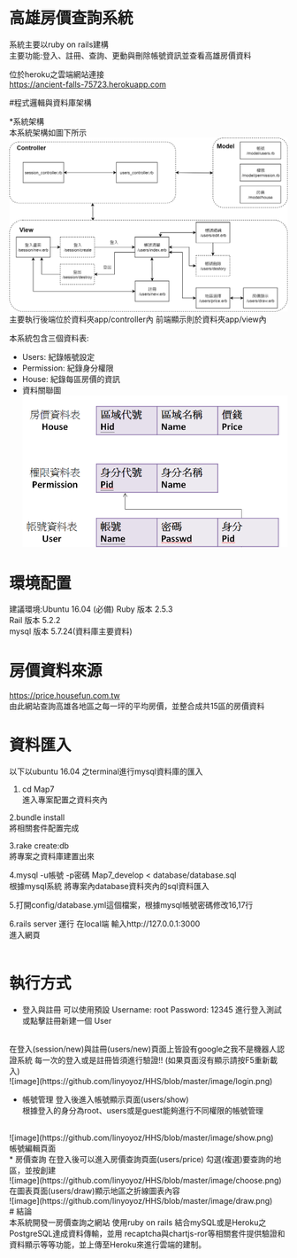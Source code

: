 # 高雄房價查詢系統
系統主要以ruby on rails建構  
主要功能:登入、註冊、查詢、更動與刪除帳號資訊並查看高雄房價資料 

位於heroku之雲端網站連接  
https://ancient-falls-75723.herokuapp.com  

 
#程式邏輯與資料庫架構  

*系統架構  
本系統架構如圖下所示
![image](https://github.com/linyoyoz/HHS/blob/master/image/system.png)
主要執行後端位於資料夾app/controller內
前端顯示則於資料夾app/view內

本系統包含三個資料表:  

* Users:
紀錄帳號設定
* Permission:
紀錄身分權限  
* House:
紀錄每區房價的資訊  
* 資料關聯圖
![image](https://github.com/linyoyoz/HHS/blob/master/image/table.png)  
# 環境配置  

建議環境:Ubuntu 16.04
(必備)
Ruby 版本 2.5.3  
Rail 版本 5.2.2  
mysql 版本 5.7.24(資料庫主要資料)  

# 房價資料來源  
https://price.housefun.com.tw  
由此網站查詢高雄各地區之每一坪的平均房價，並整合成共15區的房價資料  

# 資料匯入

以下以ubuntu 16.04 之terminal進行mysql資料庫的匯入  

1. cd Map7  
進入專案配置之資料夾內  

2.bundle install  
將相關套件配置完成  

3.rake create:db  
將專案之資料庫建置出來  

4.mysql -u帳號 -p密碼 Map7_develop < database/database.sql  
根據mysql系統 將專案內database資料夾內的sql資料匯入   

5.打開config/database.yml這個檔案，根據mysql帳號密碼修改16,17行

6.rails server
運行 在local端 輸入http://127.0.0.1:3000  \
進入網頁  
<br>


# 執行方式
* 登入與註冊
可以使用預設 Username: root Password: 12345 進行登入測試  
或點擊註冊新建一個 User  
<br>
在登入(session/new)與註冊(users/new)頁面上皆設有google之我不是機器人認證系統  
每一次的登入或是註冊皆須進行驗證!!   
(如果頁面沒有顯示請按F5重新載入)  
<br>
![image](https://github.com/linyoyoz/HHS/blob/master/image/login.png)  
<br>


* 帳號管理
登入後進入帳號顯示頁面(users/show)  
根據登入的身分為root、users或是guest能夠進行不同權限的帳號管理  
<br>
![image](https://github.com/linyoyoz/HHS/blob/master/image/show.png)  
<br>
帳號編輯頁面 
<br>
* 房價查詢  
在登入後可以進入房價查詢頁面(users/price)  
勾選(複選)要查詢的地區，並按創建
<br>  
![image](https://github.com/linyoyoz/HHS/blob/master/image/choose.png)  
<br>
在圖表頁面(users/draw)顯示地區之折線圖表內容  
<br>
![image](https://github.com/linyoyoz/HHS/blob/master/image/draw.png)  
<br>
# 結論
<br>
本系統開發一房價查詢之網站 使用ruby on rails 結合mySQL或是Heroku之PostgreSQL達成資料傳輸，並用  
recaptcha與chartjs-ror等相關套件提供驗證和資料顯示等等功能，並上傳至Heroku來進行雲端的建制。  
 
